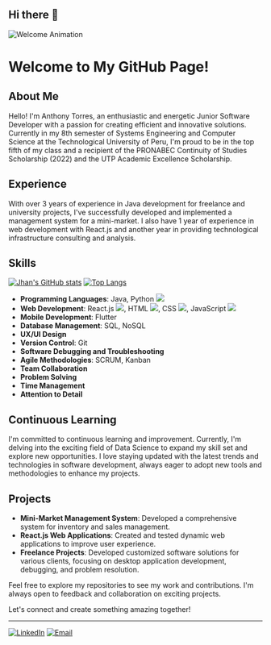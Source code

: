 ## Hi there 👋
<!-- Animación de bienvenida -->
![Welcome Animation](https://github.com/your-username/welcome-animation.gif)

# Welcome to My GitHub Page!

## About Me
Hello! I'm Anthony Torres, an enthusiastic and energetic Junior Software Developer with a passion for creating efficient and innovative solutions. Currently in my 8th semester of Systems Engineering and Computer Science at the Technological University of Peru, I'm proud to be in the top fifth of my class and a recipient of the PRONABEC Continuity of Studies Scholarship (2022) and the UTP Academic Excellence Scholarship.

## Experience
With over 3 years of experience in Java development for freelance and university projects, I've successfully developed and implemented a management system for a mini-market. I also have 1 year of experience in web development with React.js and another year in providing technological infrastructure consulting and analysis.

## Skills

  [![Jhan's GitHub stats](https://github-readme-stats.vercel.app/api?username=Jhan24b)](https://github.com/anuraghazra/github-readme-stats) [![Top Langs](https://github-readme-stats.vercel.app/api/top-langs/?username=Jhan24b&layout=donut)](https://github.com/anuraghazra/github-readme-stats)
  


- **Programming Languages**: Java, Python <img src="{https://img.shields.io/badge/Python-FFD43B?style=for-the-badge&logo=python&logoColor=blue}" />
- **Web Development**: React.js <img src="{https://img.shields.io/badge/React-20232A?style=for-the-badge&logo=react&logoColor=61DAFB
}" />, HTML <img src="{https://img.shields.io/badge/HTML5-E34F26?style=for-the-badge&logo=html5&logoColor=white}" />, CSS <img src="{https://img.shields.io/badge/CSS3-1572B6?style=for-the-badge&logo=css3&logoColor=white}" />, JavaScript <img src="{https://img.shields.io/badge/JavaScript-323330?style=for-the-badge&logo=javascript&logoColor=F7DF1E}" />
- **Mobile Development**: Flutter
- **Database Management**: SQL, NoSQL
- **UX/UI Design**
- **Version Control**: Git
- **Software Debugging and Troubleshooting**
- **Agile Methodologies**: SCRUM, Kanban
- **Team Collaboration**
- **Problem Solving**
- **Time Management**
- **Attention to Detail**

## Continuous Learning
I'm committed to continuous learning and improvement. Currently, I'm delving into the exciting field of Data Science to expand my skill set and explore new opportunities. I love staying updated with the latest trends and technologies in software development, always eager to adopt new tools and methodologies to enhance my projects.

## Projects
- **Mini-Market Management System**: Developed a comprehensive system for inventory and sales management.
- **React.js Web Applications**: Created and tested dynamic web applications to improve user experience.
- **Freelance Projects**: Developed customized software solutions for various clients, focusing on desktop application development, debugging, and problem resolution.

Feel free to explore my repositories to see my work and contributions. I'm always open to feedback and collaboration on exciting projects.

Let's connect and create something amazing together!

---

[![LinkedIn](https://img.shields.io/badge/LinkedIn-Connect-blue)](https://www.linkedin.com/in/anthony-torres-dev)
[![Email](https://img.shields.io/badge/Email-Contact-red)](mailto:jhan24b@gmail.com)
